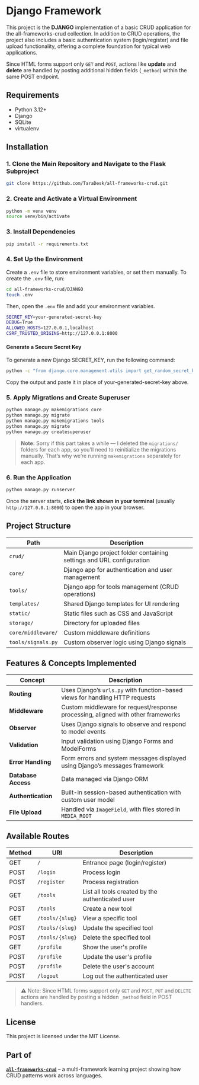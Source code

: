 # Django Framework 

This project is the **DJANGO** implementation of a basic CRUD application for the all-frameworks-crud collection. In addition to CRUD operations, the project also includes a basic authentication system (login/register) and file upload functionality, offering a complete foundation for typical web applications.

Since HTML forms support only `GET` and `POST`, actions like **update** and **delete** are handled by posting additional hidden fields (`_method`) within the same POST endpoint.

## Requirements

- Python 3.12+
- Django
- SQLite
- virtualenv

## Installation

### 1. Clone the Main Repository and Navigate to the Flask Subproject

```bash
git clone https://github.com/TaraDesk/all-frameworks-crud.git
```

### 2. Create and Activate a Virtual Environment

```bash
python -m venv venv
source venv/bin/activate
```

### 3. Install Dependencies

```bash
pip install -r requirements.txt
```

### 4. Set Up the Environment

Create a `.env` file to store environment variables, or set them manually. To create the `.env` file, run:

```bash
cd all-frameworks-crud/DJANGO
touch .env
```

Then, open the `.env` file and add your environment variables.

```bash
SECRET_KEY=your-generated-secret-key
DEBUG=True
ALLOWED_HOSTS=127.0.0.1,localhost
CSRF_TRUSTED_ORIGINS=http://127.0.0.1:8000
```
#### Generate a Secure Secret Key
To generate a new Django SECRET_KEY, run the following command:

```bash
python -c "from django.core.management.utils import get_random_secret_key; print(get_random_secret_key())"
```

Copy the output and paste it in place of your-generated-secret-key above.

### 5. Apply Migrations and Create Superuser

```bash
python manage.py makemigrations core
python manage.py migrate
python manage.py makemigrations tools
python manage.py migrate
python manage.py createsuperuser
```
> **Note:**
> Sorry if this part takes a while — I deleted the `migrations/` folders for each app, so you’ll need to reinitialize the migrations manually. That’s why we’re running `makemigrations` separately for each app.

### 6. Run the Application

```bash
python manage.py runserver
```
Once the server starts, **click the link shown in your terminal** (usually `http://127.0.0.1:8000`) to open the app in your browser.

## Project Structure

| Path               | Description                                                          |
| ------------------ | -------------------------------------------------------------------- |
| `crud/`            | Main Django project folder containing settings and URL configuration |
| `core/`            | Django app for authentication and user management                    |
| `tools/`           | Django app for tools management (CRUD operations)                    |
| `templates/`       | Shared Django templates for UI rendering                             |
| `static/`          | Static files such as CSS and JavaScript                              |
| `storage/`         | Directory for uploaded files                                         |
| `core/middleware/` | Custom middleware definitions                                        |
| `tools/signals.py` | Custom observer logic using Django signals                           |

## Features & Concepts Implemented

| Concept             | Description                                                                      |
| ------------------- | -------------------------------------------------------------------------------- |
| **Routing**         | Uses Django’s `urls.py` with function-based views for handling HTTP requests     |
| **Middleware**      | Custom middleware for request/response processing, aligned with other frameworks |
| **Observer**        | Uses Django signals to observe and respond to model events                       |
| **Validation**      | Input validation using Django Forms and ModelForms                               |
| **Error Handling**  | Form errors and system messages displayed using Django’s messages framework      |
| **Database Access** | Data managed via Django ORM                                                      |
| **Authentication**  | Built-in session-based authentication with custom user model                     |
| **File Upload**     | Handled via `ImageField`, with files stored in `MEDIA_ROOT`        |

## Available Routes

| Method  | URI               | Description                                        |
|---------|-------------------|----------------------------------------------------|
| GET     | `/`               | Entrance page (login/register)                    |
| POST    | `/login`          | Process login                                     |
| POST    | `/register`       | Process registration                              |
| GET     | `/tools`          | List all tools created by the authenticated user  |
| POST    | `/tools`          | Create a new tool                                 |
| GET     | `/tools/{slug}`   | View a specific tool                              |
| POST    | `/tools/{slug}`   | Update the specified tool                         |
| POST  | `/tools/{slug}`   | Delete the specified tool                         |
| GET     | `/profile`        | Show the user's profile                           |
| POST    | `/profile`        | Update the user's profile                         |
| POST  | `/profile`        | Delete the user's account                         |
| POST    | `/logout`         | Log out the authenticated user                   |

> ⚠️ Note: Since HTML forms support only `GET` and `POST`, `PUT` and `DELETE` actions are handled by posting a hidden `_method` field in POST handlers.

## License

This project is licensed under the MIT License.

## Part of

**[`all-frameworks-crud`](https://github.com/TaraDesk/all-frameworks-crud)** – a multi-framework learning project showing how CRUD patterns work across languages.
